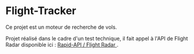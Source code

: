 # Flight-Tracker

Ce projet est un moteur de recherche de vols.

Projet réalisé dans le cadre d'un test technique, il fait appel à l'API de Flight Radar disponible ici : <a href="https://rapidapi.com/apidojo/api/flight-radar1"> Rapid-API / Flight Radar </a>.
